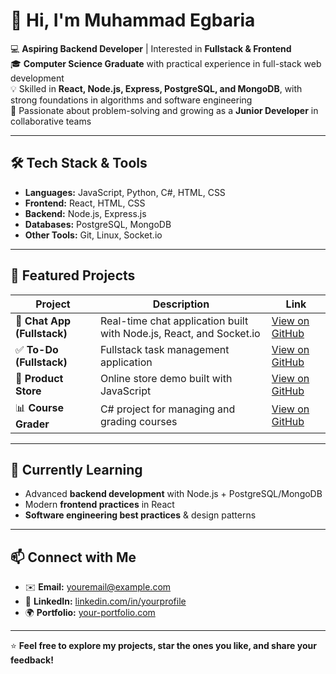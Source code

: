 # 👋 Hi, I'm Muhammad Egbaria

💻 **Aspiring Backend Developer** | Interested in **Fullstack & Frontend**  
🎓 **Computer Science Graduate** with practical experience in full-stack web development  
💡 Skilled in **React, Node.js, Express, PostgreSQL, and MongoDB**, with strong foundations in algorithms and software engineering  
🚀 Passionate about problem-solving and growing as a **Junior Developer** in collaborative teams  

---

## 🛠️ Tech Stack & Tools

- **Languages:** JavaScript, Python, C#, HTML, CSS  
- **Frontend:** React, HTML, CSS  
- **Backend:** Node.js, Express.js  
- **Databases:** PostgreSQL, MongoDB  
- **Other Tools:** Git, Linux, Socket.io  

---

## 📌 Featured Projects

| Project | Description | Link |
|---------|-------------|------|
| 💬 **Chat App (Fullstack)** | Real-time chat application built with Node.js, React, and Socket.io | [View on GitHub](https://github.com/MuhammadEgb1/CHAT-APP) |
| ✅ **To-Do (Fullstack)** | Fullstack task management application | [View on GitHub](https://github.com/MuhammadEgb1/To-Do) |
| 🛒 **Product Store** | Online store demo built with JavaScript | [View on GitHub](https://github.com/MuhammadEgb1/ProductStore) |
| 📊 **Course Grader** | C# project for managing and grading courses | [View on GitHub](https://github.com/MuhammadEgb1/CourseGrader) |

---

## 🌱 Currently Learning

- Advanced **backend development** with Node.js + PostgreSQL/MongoDB  
- Modern **frontend practices** in React  
- **Software engineering best practices** & design patterns  

---

## 📫 Connect with Me

- ✉️ **Email:** youremail@example.com  
- 💼 **LinkedIn:** [linkedin.com/in/yourprofile](https://linkedin.com/in/yourprofile)  
- 🌍 **Portfolio:** [your-portfolio.com](https://your-portfolio.com)  

---

⭐ **Feel free to explore my projects, star the ones you like, and share your feedback!**
